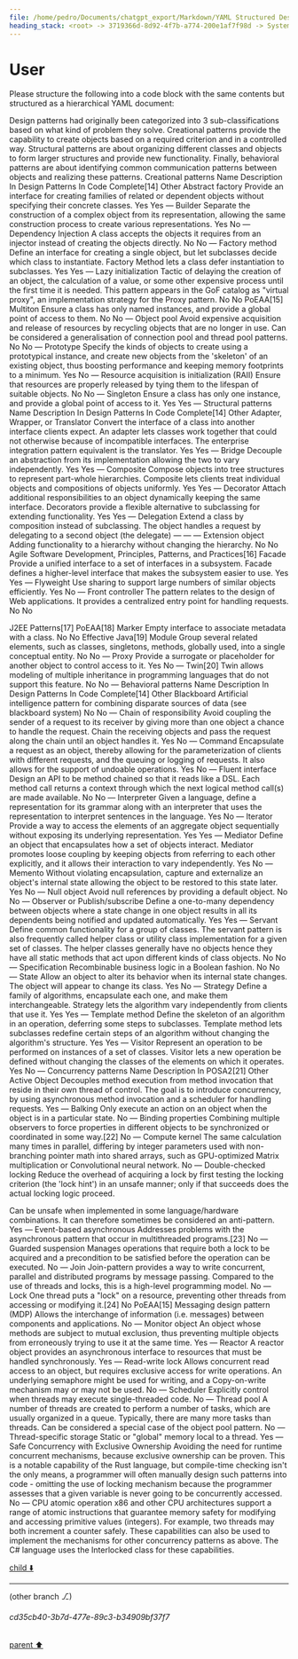 ```yaml
---
file: /home/pedro/Documents/chatgpt_export/Markdown/YAML Structured Design Patterns.md
heading_stack: <root> -> 3719366d-8d92-4f7b-a774-200e1af7f98d -> System -> eeb3eb73-253d-4b37-bdd7-596c5d4e9bbd -> System -> aaa2ae17-25fc-4113-b7ef-fc0d1b838779 -> User
---
```

# User

Please structure the following into a code block with the same contents but structured as a hierarchical YAML document:

Design patterns had originally been categorized into 3 sub-classifications based on what kind of problem they solve. Creational patterns provide the capability to create objects based on a required criterion and in a controlled way. Structural patterns are about organizing different classes and objects to form larger structures and provide new functionality. Finally, behavioral patterns are about identifying common communication patterns between objects and realizing these patterns.
Creational patterns
Name 	Description 	In Design Patterns 	In Code Complete[14] 	Other
Abstract factory 	Provide an interface for creating families of related or dependent objects without specifying their concrete classes. 	Yes 	Yes 	—
Builder 	Separate the construction of a complex object from its representation, allowing the same construction process to create various representations. 	Yes 	No 	—
Dependency Injection 	A class accepts the objects it requires from an injector instead of creating the objects directly. 	No 	No 	—
Factory method 	Define an interface for creating a single object, but let subclasses decide which class to instantiate. Factory Method lets a class defer instantiation to subclasses. 	Yes 	Yes 	—
Lazy initialization 	Tactic of delaying the creation of an object, the calculation of a value, or some other expensive process until the first time it is needed. This pattern appears in the GoF catalog as "virtual proxy", an implementation strategy for the Proxy pattern. 	No 	No 	PoEAA[15]
Multiton 	Ensure a class has only named instances, and provide a global point of access to them. 	No 	No 	—
Object pool 	Avoid expensive acquisition and release of resources by recycling objects that are no longer in use. Can be considered a generalisation of connection pool and thread pool patterns. 	No 	No 	—
Prototype 	Specify the kinds of objects to create using a prototypical instance, and create new objects from the 'skeleton' of an existing object, thus boosting performance and keeping memory footprints to a minimum. 	Yes 	No 	—
Resource acquisition is initialization (RAII) 	Ensure that resources are properly released by tying them to the lifespan of suitable objects. 	No 	No 	—
Singleton 	Ensure a class has only one instance, and provide a global point of access to it. 	Yes 	Yes 	—
Structural patterns
Name 	Description 	In Design Patterns 	In Code Complete[14] 	Other
Adapter, Wrapper, or Translator 	Convert the interface of a class into another interface clients expect. An adapter lets classes work together that could not otherwise because of incompatible interfaces. The enterprise integration pattern equivalent is the translator. 	Yes 	Yes 	—
Bridge 	Decouple an abstraction from its implementation allowing the two to vary independently. 	Yes 	Yes 	—
Composite 	Compose objects into tree structures to represent part-whole hierarchies. Composite lets clients treat individual objects and compositions of objects uniformly. 	Yes 	Yes 	—
Decorator 	Attach additional responsibilities to an object dynamically keeping the same interface. Decorators provide a flexible alternative to subclassing for extending functionality. 	Yes 	Yes 	—
Delegation 	Extend a class by composition instead of subclassing. The object handles a request by delegating to a second object (the delegate) 	— 	— 	—
Extension object 	Adding functionality to a hierarchy without changing the hierarchy. 	No 	No 	Agile Software Development, Principles, Patterns, and Practices[16]
Facade 	Provide a unified interface to a set of interfaces in a subsystem. Facade defines a higher-level interface that makes the subsystem easier to use. 	Yes 	Yes 	—
Flyweight 	Use sharing to support large numbers of similar objects efficiently. 	Yes 	No 	—
Front controller 	The pattern relates to the design of Web applications. It provides a centralized entry point for handling requests. 	No 	No 	

J2EE Patterns[17] PoEAA[18]
Marker 	Empty interface to associate metadata with a class. 	No 	No 	Effective Java[19]
Module 	Group several related elements, such as classes, singletons, methods, globally used, into a single conceptual entity. 	No 	No 	—
Proxy 	Provide a surrogate or placeholder for another object to control access to it. 	Yes 	No 	—
Twin[20] 	Twin allows modeling of multiple inheritance in programming languages that do not support this feature. 	No 	No 	—
Behavioral patterns
Name 	Description 	In Design Patterns 	In Code Complete[14] 	Other
Blackboard 	Artificial intelligence pattern for combining disparate sources of data (see blackboard system) 	No 	No 	—
Chain of responsibility 	Avoid coupling the sender of a request to its receiver by giving more than one object a chance to handle the request. Chain the receiving objects and pass the request along the chain until an object handles it. 	Yes 	No 	—
Command 	Encapsulate a request as an object, thereby allowing for the parameterization of clients with different requests, and the queuing or logging of requests. It also allows for the support of undoable operations. 	Yes 	No 	—
Fluent interface 	Design an API to be method chained so that it reads like a DSL. Each method call returns a context through which the next logical method call(s) are made available. 	No 	No 	—
Interpreter 	Given a language, define a representation for its grammar along with an interpreter that uses the representation to interpret sentences in the language. 	Yes 	No 	—
Iterator 	Provide a way to access the elements of an aggregate object sequentially without exposing its underlying representation. 	Yes 	Yes 	—
Mediator 	Define an object that encapsulates how a set of objects interact. Mediator promotes loose coupling by keeping objects from referring to each other explicitly, and it allows their interaction to vary independently. 	Yes 	No 	—
Memento 	Without violating encapsulation, capture and externalize an object's internal state allowing the object to be restored to this state later. 	Yes 	No 	—
Null object 	Avoid null references by providing a default object. 	No 	No 	—
Observer or Publish/subscribe 	Define a one-to-many dependency between objects where a state change in one object results in all its dependents being notified and updated automatically. 	Yes 	Yes 	—
Servant 	Define common functionality for a group of classes. The servant pattern is also frequently called helper class or utility class implementation for a given set of classes. The helper classes generally have no objects hence they have all static methods that act upon different kinds of class objects. 	No 	No 	—
Specification 	Recombinable business logic in a Boolean fashion. 	No 	No 	—
State 	Allow an object to alter its behavior when its internal state changes. The object will appear to change its class. 	Yes 	No 	—
Strategy 	Define a family of algorithms, encapsulate each one, and make them interchangeable. Strategy lets the algorithm vary independently from clients that use it. 	Yes 	Yes 	—
Template method 	Define the skeleton of an algorithm in an operation, deferring some steps to subclasses. Template method lets subclasses redefine certain steps of an algorithm without changing the algorithm's structure. 	Yes 	Yes 	—
Visitor 	Represent an operation to be performed on instances of a set of classes. Visitor lets a new operation be defined without changing the classes of the elements on which it operates. 	Yes 	No 	—
Concurrency patterns
Name 	Description 	In POSA2[21] 	Other
Active Object 	Decouples method execution from method invocation that reside in their own thread of control. The goal is to introduce concurrency, by using asynchronous method invocation and a scheduler for handling requests. 	Yes 	—
Balking 	Only execute an action on an object when the object is in a particular state. 	No 	—
Binding properties 	Combining multiple observers to force properties in different objects to be synchronized or coordinated in some way.[22] 	No 	—
Compute kernel 	The same calculation many times in parallel, differing by integer parameters used with non-branching pointer math into shared arrays, such as GPU-optimized Matrix multiplication or Convolutional neural network. 	No 	—
Double-checked locking 	Reduce the overhead of acquiring a lock by first testing the locking criterion (the 'lock hint') in an unsafe manner; only if that succeeds does the actual locking logic proceed.

Can be unsafe when implemented in some language/hardware combinations. It can therefore sometimes be considered an anti-pattern.
	Yes 	—
Event-based asynchronous 	Addresses problems with the asynchronous pattern that occur in multithreaded programs.[23] 	No 	—
Guarded suspension 	Manages operations that require both a lock to be acquired and a precondition to be satisfied before the operation can be executed. 	No 	—
Join 	Join-pattern provides a way to write concurrent, parallel and distributed programs by message passing. Compared to the use of threads and locks, this is a high-level programming model. 	No 	—
Lock 	One thread puts a "lock" on a resource, preventing other threads from accessing or modifying it.[24] 	No 	PoEAA[15]
Messaging design pattern (MDP) 	Allows the interchange of information (i.e. messages) between components and applications. 	No 	—
Monitor object 	An object whose methods are subject to mutual exclusion, thus preventing multiple objects from erroneously trying to use it at the same time. 	Yes 	—
Reactor 	A reactor object provides an asynchronous interface to resources that must be handled synchronously. 	Yes 	—
Read-write lock 	Allows concurrent read access to an object, but requires exclusive access for write operations. An underlying semaphore might be used for writing, and a Copy-on-write mechanism may or may not be used. 	No 	—
Scheduler 	Explicitly control when threads may execute single-threaded code. 	No 	—
Thread pool 	A number of threads are created to perform a number of tasks, which are usually organized in a queue. Typically, there are many more tasks than threads. Can be considered a special case of the object pool pattern. 	No 	—
Thread-specific storage 	Static or "global" memory local to a thread. 	Yes 	—
Safe Concurrency with Exclusive Ownership 	Avoiding the need for runtime concurrent mechanisms, because exclusive ownership can be proven. This is a notable capability of the Rust language, but compile-time checking isn't the only means, a programmer will often manually design such patterns into code - omitting the use of locking mechanism because the programmer assesses that a given variable is never going to be concurrently accessed. 	No 	—
CPU atomic operation 	x86 and other CPU architectures support a range of atomic instructions that guarantee memory safety for modifying and accessing primitive values (integers). For example, two threads may both increment a counter safely. These capabilities can also be used to implement the mechanisms for other concurrency patterns as above. The C# language uses the Interlocked class for these capabilities. 

[child ⬇️](#cd35cb40-3b7d-477e-89c3-b34909bf37f7)

---

(other branch ⎇)
###### cd35cb40-3b7d-477e-89c3-b34909bf37f7
[parent ⬆️](#aaa2ae17-25fc-4113-b7ef-fc0d1b838779)
